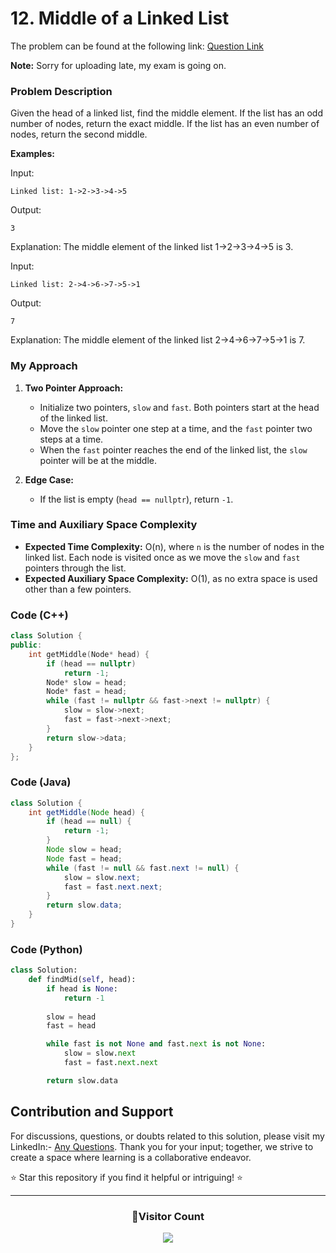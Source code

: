 # **12. Middle of a Linked List**

The problem can be found at the following link: [Question Link](https://www.geeksforgeeks.org/problems/finding-middle-element-in-a-linked-list/11)

**Note:** Sorry for uploading late, my exam is going on.

### Problem Description

Given the head of a linked list, find the middle element. If the list has an odd number of nodes, return the exact middle. If the list has an even number of nodes, return the second middle.

**Examples:**

Input:
```
Linked list: 1->2->3->4->5
```
Output:
```
3
```
Explanation: The middle element of the linked list 1->2->3->4->5 is 3.

Input:
```
Linked list: 2->4->6->7->5->1
```
Output:
```
7
```
Explanation: The middle element of the linked list 2->4->6->7->5->1 is 7.

### My Approach

1. **Two Pointer Approach:**
   - Initialize two pointers, `slow` and `fast`. Both pointers start at the head of the linked list.
   - Move the `slow` pointer one step at a time, and the `fast` pointer two steps at a time.
   - When the `fast` pointer reaches the end of the linked list, the `slow` pointer will be at the middle.

2. **Edge Case:**
   - If the list is empty (`head == nullptr`), return `-1`.

### Time and Auxiliary Space Complexity

- **Expected Time Complexity:** O(n), where `n` is the number of nodes in the linked list. Each node is visited once as we move the `slow` and `fast` pointers through the list.
- **Expected Auxiliary Space Complexity:** O(1), as no extra space is used other than a few pointers.

### Code (C++)

```cpp
class Solution {
public:
    int getMiddle(Node* head) {
        if (head == nullptr)  
            return -1;
        Node* slow = head;
        Node* fast = head;
        while (fast != nullptr && fast->next != nullptr) {
            slow = slow->next;
            fast = fast->next->next;
        }
        return slow->data;  
    }
};
```

### Code (Java)

```java
class Solution {
    int getMiddle(Node head) {
        if (head == null) {
            return -1;
        }
        Node slow = head;
        Node fast = head;
        while (fast != null && fast.next != null) {
            slow = slow.next;
            fast = fast.next.next;
        }
        return slow.data; 
    }
}
```

### Code (Python)

```python
class Solution:
    def findMid(self, head):
        if head is None:
            return -1
        
        slow = head
        fast = head

        while fast is not None and fast.next is not None:
            slow = slow.next
            fast = fast.next.next

        return slow.data  
```

## Contribution and Support

For discussions, questions, or doubts related to this solution, please visit my LinkedIn:- [Any Questions](https://www.linkedin.com/in/het-patel-8b110525a/). Thank you for your input; together, we strive to create a space where learning is a collaborative endeavor.

⭐ Star this repository if you find it helpful or intriguing! ⭐

---
<div align=center>
  <h3><b>📍Visitor Count</b></h3>
</div>

<p align="center" >   
  <img src="https://profile-counter.glitch.me/Hunterdii/count.svg" />  
</p>
